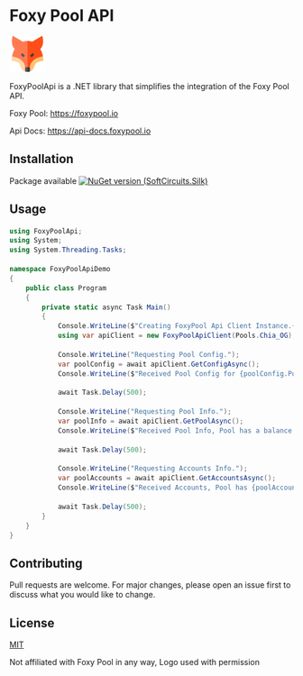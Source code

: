 # Foxy Pool API

<img src="https://raw.githubusercontent.com/ByronAP/FoxyPoolApi/main/Assets/fox-128.png" width="64px"> 

FoxyPoolApi is a .NET library that simplifies the integration of the Foxy Pool API.

Foxy Pool: https://foxypool.io

Api Docs: https://api-docs.foxypool.io

## Installation

Package available [![NuGet version (SoftCircuits.Silk)](https://img.shields.io/nuget/v/FoxyPoolApi.svg?style=flat-square)](https://www.nuget.org/packages/FoxyPoolApi/)

## Usage

```c#
using FoxyPoolApi;
using System;
using System.Threading.Tasks;

namespace FoxyPoolApiDemo
{
    public class Program
    {
        private static async Task Main()
        {
            Console.WriteLine($"Creating FoxyPool Api Client Instance.{Environment.NewLine}");
            using var apiClient = new FoxyPoolApiClient(Pools.Chia_OG);

            Console.WriteLine("Requesting Pool Config.");
            var poolConfig = await apiClient.GetConfigAsync();
            Console.WriteLine($"Received Pool Config for {poolConfig.PoolName}.{Environment.NewLine}");

            await Task.Delay(500);

            Console.WriteLine("Requesting Pool Info.");
            var poolInfo = await apiClient.GetPoolAsync();
            Console.WriteLine($"Received Pool Info, Pool has a balance of {poolInfo.Balance}.{Environment.NewLine}");

            await Task.Delay(500);

            Console.WriteLine("Requesting Accounts Info.");
            var poolAccounts = await apiClient.GetAccountsAsync();
            Console.WriteLine($"Received Accounts, Pool has {poolAccounts.AccountsWithShares} active accounts.{Environment.NewLine}");

            await Task.Delay(500);
        }
    }
}
```

## Contributing
Pull requests are welcome. For major changes, please open an issue first to discuss what you would like to change.


## License
[MIT](https://choosealicense.com/licenses/mit/)

Not affiliated with Foxy Pool in any way, Logo used with permission